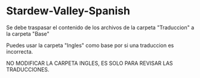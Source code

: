 ﻿# Stardew-Valley-Spanish

Se debe traspasar el contenido de los archivos de la carpeta "Traduccion" a la carpeta "Base"

Puedes usar la carpeta "Ingles" como base por si una traduccion es incorrecta.

NO MODIFICAR LA CARPETA INGLES, ES SOLO PARA REVISAR LAS TRADUCCIONES.
